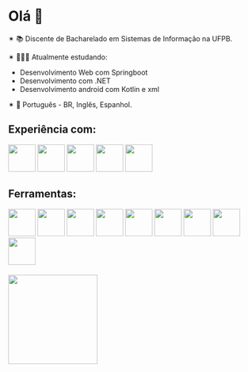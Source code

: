 # Olá 👋
✶ 📚 Discente de Bacharelado em Sistemas de Informação na UFPB.

✶ 👩🏻‍💻 Atualmente estudando:
* Desenvolvimento Web com Springboot
* Desenvolvimento com .NET
* Desenvolvimento android com Kotlin e xml

✶ 💬 Português - BR, Inglês, Espanhol.

## Experiência com:

<img src="https://cdn.jsdelivr.net/gh/devicons/devicon/icons/java/java-original.svg" width="55" height="55"/> <img src="https://cdn.jsdelivr.net/gh/devicons/devicon@latest/icons/kotlin/kotlin-original.svg" width="55" height="55"/> <img src="https://cdn.jsdelivr.net/gh/devicons/devicon@latest/icons/csharp/csharp-original.svg" width= "55" height="55"/> <img src="https://cdn.jsdelivr.net/gh/devicons/devicon@latest/icons/c/c-original.svg" width="55" height="55"/> <img src="https://cdn.jsdelivr.net/gh/devicons/devicon/icons/python/python-original.svg" width="55" height="55"/> 

## Ferramentas:
<img src="https://cdn.jsdelivr.net/gh/devicons/devicon@latest/icons/intellij/intellij-original.svg" width="55" height="55"/> <img src="https://cdn.jsdelivr.net/gh/devicons/devicon@latest/icons/androidstudio/androidstudio-original.svg" width="55" height="55"/> <img src="https://cdn.jsdelivr.net/gh/devicons/devicon@latest/icons/vscode/vscode-original.svg" width="55" height="55"/> <img src="https://cdn.jsdelivr.net/gh/devicons/devicon@latest/icons/visualstudio/visualstudio-original.svg" width="55" height="55"/> <img src="https://cdn.jsdelivr.net/gh/devicons/devicon@latest/icons/git/git-original.svg" width= "55" height="55"/> <img src="https://cdn.jsdelivr.net/gh/devicons/devicon@latest/icons/mysql/mysql-original.svg" width="55" height="55"/> <img src="https://cdn.jsdelivr.net/gh/devicons/devicon@latest/icons/postgresql/postgresql-original.svg" width="55" height="55"/> <img src="https://cdn.jsdelivr.net/gh/devicons/devicon@latest/icons/hibernate/hibernate-original.svg" width="55" height="55"/> <img src="https://cdn.jsdelivr.net/gh/devicons/devicon@latest/icons/postman/postman-original.svg" width="55" height="55"/>
          

<div style="margin-top: 20px;">
<a href="https://github.com/lorimedeiros">
<img height="180em" src="https://github-readme-stats.vercel.app/api/top-langs/?username=lorimedeiros&layout=compact&langs_count=7&theme=ocean_dark"/>
</div>
